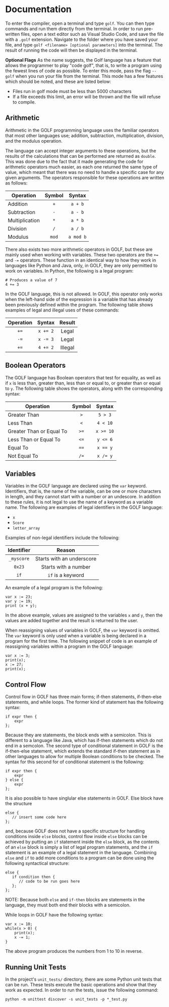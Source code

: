 # Documentation
To enter the compiler, open a terminal and type ``golf``. You can then type commands and run them directly from the terminal. In order to run pre-written files, open a text editor such as Visual Studio Code, and save the file with a ``.golf`` extension. Navigate to the folder where you have saved your file, and type ``golf <filename> [optional parameters]`` into the terminal. The result of running the code will then be displayed in the terminal. 

**Optional Flags**
As the name suggests, the Golf language has a feature that allows the programmer to play "code golf", that is, to write a program using the fewest lines of code as possible. To enter this mode, pass the flag ``--golf`` when you run your file from the terminal. This mode has a few features which should be noted, and these are listed below:

- Files run in golf mode must be less than 5000 characters 
- If a file exceeds this limit, an error will be thrown and the file will refuse to compile.  

Arithmetic
---
Arithmetic in the GOLF programming language uses the familiar operators that most other languages use; addition, subtraction, multiplication, division, and the modulus operation. 

The language can accept integer arguments to these operations, but the results of the calculations that can be performed are returned as ``double``. This was done due to the fact that it made generating the code for arithmetic operators much easier, as each one returned the same type of value, which meant that there was no need to handle a specific case for any given arguments. The operators responsible for these operations are written as follows: 

| Operation       | Symbol    | Syntax    |
|-----------------|:---------:|:---------:|
| Addition        |    `+`    | `a + b`   |
| Subtraction     |    `-`    | `a - b`   |
| Multiplication  |    `*`    | `a * b`   |
| Division        |    `/`    | `a / b`   |
| Modulus         |   `mod`   | `a mod b` |

There also exists two more arithmetic operators in GOLF, but these are mainly used when working with variables. These two operators are the `+=` and `-=` operators. These function in an identical way to how they work in languages like Python and Java, only, in GOLF, they are only permitted to work on variables. In Python, the following is a legal program: 

```
# Produces a value of 7
4 += 3
```

In the GOLF language, this is not allowed. In GOLF, this operator only works when the left-hand side of the expression is a variable that has already been previously defined within the program. The following table shows examples of legal and illegal uses of these commands: 

| Operation | Syntax      | Result    |
|:---------:|:-----------:|:---------:|
|    `+=`   |   `x += 2`  |  Legal    |
|    `-=`   |   `x -= 3`  |  Legal    |
|    `+=`   |   `4 += 2`  |  Illegal  |

Boolean Operators
---
The GOLF language has Boolean operators that test for equality, as well as if `x` is less than, greater than, less than or equal to, or greater than or equal to `y`. The following table shows the operators, along with the corresponding syntax:

| Operation                  | Symbol        | Syntax     |
|----------------------------|:-------------:|:----------:|
| Greater Than               |     `>`       |  `5 > 3`   |
| Less Than                  |     `<`       |  `4 < 10`  |
| Greater Than or Equal To   |     `>=`      |  `x >= 10` |
| Less Than or Equal To      |     `<=`      |  `y <= 6`  |
| Equal To                   |     `==`      |  `x == y`  |
| Not Equal To               |     `/=`      |  `x /= y`  |

Variables
---
Variables in the GOLF language are declared using the `var` keyword. Identifiers, that is, the name of the variable, can be one or more characters in length, and they cannot start with a number or an undescore. In addition to these rules, it is not legal to use the name of a keyword as a variable name. The following are examples of legal identifiers in the GOLF language:

- `x`
- `Score`
- `letter_array`

Examples of non-legal identifiers include the following: 

| Identifier | Reason                    |
|:----------:|:-------------------------:|
| `_myscore` | Starts with an underscore |
| `0x23`     | Starts with a number      |
| `if`       | `if` is a keyword         |

An example of a legal program is the following: 

    var x := 23;
    var y := 19;
    print (x + y);

In the above example, values are assigned to the variables `x` and `y`, then the values are added together and the result is returned to the user.

When reassigning values of variables in GOLF, the `var` keyword is omitted. The `var` keyword is only used when a variable is being declared in a program for the first time. The following snippet of code is an example of reassigning variables within a program in the GOLF language: 

```
var x := 3;
print(x);
x := 27;
print(x);
```

Control Flow
---
Control flow in GOLF has three main forms; if-then statements, if-then-else statements, and while loops. The former kind of statement has the following syntax:

```
if expr then {
    expr
};
```

Because they are statements, the block ends with a semicolon. This is different to a language like Java, which has if-then statements which do not end in a semcolon. The second type of conditional statement in GOLF is the if-then-else statement, which extends the standard if-then statement as in other languages to allow for multiple Boolean conditions to be checked. The syntax for this second for of conditional statement is the following: 

```
if expr then {
    expr
} else {
    expr
};
```

It is also possible to have singlular else statements in GOLF. Else block have the structure

```
else {
   // insert some code here
};
```
and, because GOLF does not have a specific structure for handling conditions inside `else` blocks, control flow inside `else` blocks can be achieved by putting an `if` statement inside the `else` block, as the contents of an `else` block is simply a list of legal program statements, and the `if` statement is an example of a legal statement in the language. Combining `else` and `if` to add more conditions to a program can be done using the following syntactical structure:

```
else {
   if condition then {
      // code to be run goes here 
   };
};
```

NOTE: Because both `else` and `if-then` blocks are statements in the language, they must both end their blocks with a semicolon. 

While loops in GOLF have the following syntax:

```
var x := 10;
while(x > 0) {
    print(x);
    x -= 1;
}
```
The above program produces the numbers from 1 to 10 in reverse. 

Running Unit Tests
---
In the project's `unit_tests/` directory, there are some Python unit tests that can be run. These tests execute the basic operations and show that they work as expected. In order to run the tests, issue the following command:

```
python -m unittest discover -s unit_tests -p *_test.py
```

